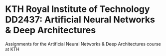 # KTH Royal Institute of Technology DD2437: Artificial Neural Networks & Deep Architectures
Assignments for the Artificial Neural Networks &amp; Deep Architectures course at KTH
